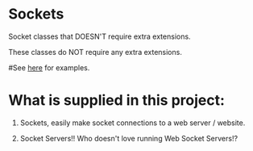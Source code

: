 # Sockets
Socket classes that DOESN'T require extra extensions.


These classes do NOT require any extra extensions.

#See [here](https://github.com/applqpak/Sockets/blob/master/examples.md) for examples.

# What is supplied in this project:

1. Sockets, easily make socket connections to a web server / website.

2. Socket Servers!! Who doesn't love running Web Socket Servers!?
